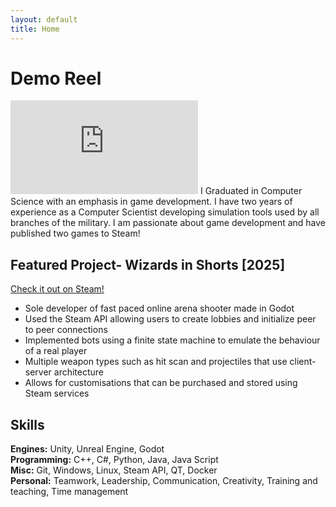 ```yaml
---
layout: default
title: Home
---
```

# Demo Reel

<iframe src="https://www.youtube.com/embed/SDYWh0s3W5A?si=RIe7F3YNQ9EZblkR" frameborder="0" allow="autoplay; encrypted-media" allowfullscreen></iframe>
I Graduated in Computer Science with an emphasis in game development.
I have two years of experience as a Computer Scientist developing
simulation tools used by all branches of the military. I am passionate about
game development and have published two games to Steam!

## Featured Project- Wizards in Shorts [2025]
[Check it out on Steam!](https://store.steampowered.com/app/3173220/Wizards_in_Shorts/)
- Sole developer of fast paced online arena shooter made in Godot
- Used the Steam API allowing users to create lobbies and initialize peer to peer connections
- Implemented bots using a finite state machine to emulate the behaviour of a real player
- Multiple weapon types such as hit scan and projectiles that use client-server architecture
- Allows for customisations that can be purchased and stored using Steam services

## Skills
**Engines:** Unity, Unreal Engine, Godot\
**Programming:** C++, C#, Python, Java, Java Script\
**Misc:** Git, Windows, Linux, Steam API, QT, Docker\
**Personal:** Teamwork, Leadership, Communication, Creativity, Training and teaching, Time management